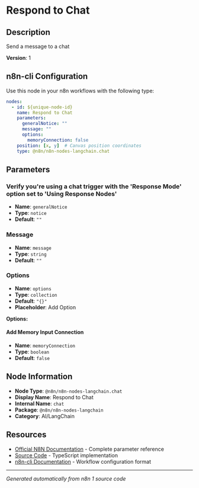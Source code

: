 # Respond to Chat

## Description

Send a message to a chat

**Version**: 1

## n8n-cli Configuration

Use this node in your n8n workflows with the following type:

```yaml
nodes:
  - id: ${unique-node-id}
    name: Respond to Chat
    parameters:
      generalNotice: ""
      message: ""
      options:
        memoryConnection: false
    position: [x, y]  # Canvas position coordinates
    type: @n8n/n8n-nodes-langchain.chat
```

## Parameters

### Verify you're using a chat trigger with the 'Response Mode' option set to 'Using Response Nodes'

- **Name**: `generalNotice`
- **Type**: `notice`
- **Default**: `""`

### Message

- **Name**: `message`
- **Type**: `string`
- **Default**: `""`

### Options

- **Name**: `options`
- **Type**: `collection`
- **Default**: `"{}"`
- **Placeholder**: Add Option

**Options:**

#### Add Memory Input Connection
- **Name**: `memoryConnection`
- **Type**: `boolean`
- **Default**: `false`



## Node Information

- **Node Type**: `@n8n/n8n-nodes-langchain.chat`
- **Display Name**: Respond to Chat
- **Internal Name**: `chat`
- **Package**: `@n8n/n8n-nodes-langchain`
- **Category**: AI/LangChain

## Resources

- [Official N8N Documentation](https://docs.n8n.io/integrations/builtin/cluster-nodes/root-nodes/n8n-nodes-langchain.chat/) - Complete parameter reference
- [Source Code](https://github.com/n8n-io/n8n/blob/master/packages/@n8n/nodes-langchain/nodes/trigger/ChatTrigger/Chat.node.ts) - TypeScript implementation
- [n8n-cli Documentation](https://github.com/edenreich/n8n-cli) - Workflow configuration format

---
*Generated automatically from n8n 1 source code*
